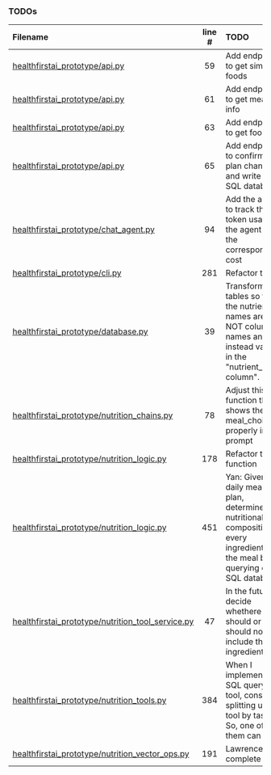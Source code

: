 ### TODOs

| Filename                                                                                                   | line # | TODO                                                                                                                              |
| :--------------------------------------------------------------------------------------------------------- | :----: | :-------------------------------------------------------------------------------------------------------------------------------- |
| [healthfirstai_prototype/api.py](healthfirstai_prototype/api.py#L59)                                       |   59   | Add endpoint to get similar foods                                                                                                 |
| [healthfirstai_prototype/api.py](healthfirstai_prototype/api.py#L61)                                       |   61   | Add endpoint to get meal info                                                                                                     |
| [healthfirstai_prototype/api.py](healthfirstai_prototype/api.py#L63)                                       |   63   | Add endpoint to get food info                                                                                                     |
| [healthfirstai_prototype/api.py](healthfirstai_prototype/api.py#L65)                                       |   65   | Add endpoint to confirm diet plan changes and write to SQL database                                                               |
| [healthfirstai_prototype/chat_agent.py](healthfirstai_prototype/chat_agent.py#L94)                         |   94   | Add the ability to track the token usage of the agent and the corresponding cost                                                  |
| [healthfirstai_prototype/cli.py](healthfirstai_prototype/cli.py#L281)                                      |  281   | Refactor this                                                                                                                     |
| [healthfirstai_prototype/database.py](healthfirstai_prototype/database.py#L39)                             |   39   | Transform SQL tables so that the nutrient names are NOT column names and are instead values in the "nutrient_name column".        |
| [healthfirstai_prototype/nutrition_chains.py](healthfirstai_prototype/nutrition_chains.py#L78)             |   78   | Adjust this function that it shows the meal_choice properly in the prompt                                                         |
| [healthfirstai_prototype/nutrition_logic.py](healthfirstai_prototype/nutrition_logic.py#L178)              |  178   | Refactor this function                                                                                                            |
| [healthfirstai_prototype/nutrition_logic.py](healthfirstai_prototype/nutrition_logic.py#L451)              |  451   | Yan: Given a daily meal, plan, determine the nutritional composition of every ingredient in the meal by querying our SQL database |
| [healthfirstai_prototype/nutrition_tool_service.py](healthfirstai_prototype/nutrition_tool_service.py#L47) |   47   | In the future, decide whethere I should or should not include the ingredients                                                     |
| [healthfirstai_prototype/nutrition_tools.py](healthfirstai_prototype/nutrition_tools.py#L384)              |  384   | When I implement the SQL query tool, consider splitting up the tool by task. So, one of them can be                               |
| [healthfirstai_prototype/nutrition_vector_ops.py](healthfirstai_prototype/nutrition_vector_ops.py#L191)    |  191   | Lawrence complete this                                                                                                            |
